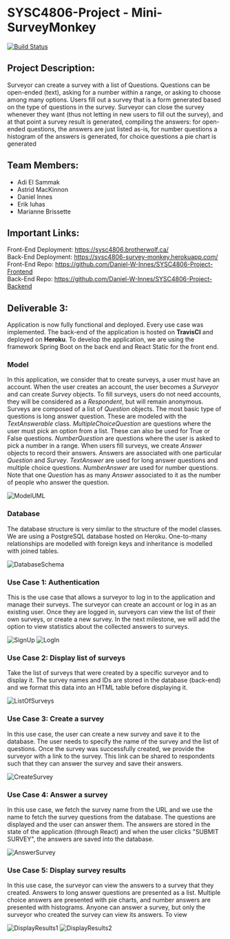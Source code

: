 # SYSC4806-Project - Mini-SurveyMonkey
[![Build Status](https://app.travis-ci.com/Daniel-W-Innes/SYSC4806-Project-Backend.svg?branch=master)](https://app.travis-ci.com/Daniel-W-Innes/SYSC4806-Project-Backend)

## Project Description:
Surveyor can create a survey with a list of Questions. Questions can be open-ended (text), asking for a number within a range, or asking to choose among many options. Users fill out a survey that is a form generated based on the type of questions in the survey. Surveyor can close the survey whenever they want (thus not letting in new users to fill out the survey), and at that point a survey result is generated, compiling the answers: for open-ended questions, the answers are just listed as-is, for number questions a histogram of the answers is generated, for choice questions a pie chart is generated

## Team Members:
- Adi El Sammak
- Astrid MacKinnon
- Daniel Innes
- Erik Iuhas
- Marianne Brissette

## Important Links:
Front-End Deployment: https://sysc4806.brotherwolf.ca/ <br/>
Back-End Deployment: https://sysc4806-survey-monkey.herokuapp.com/ <br/>
Front-End Repo: https://github.com/Daniel-W-Innes/SYSC4806-Project-Frontend <br/>
Back-End Repo: https://github.com/Daniel-W-Innes/SYSC4806-Project-Backend <br/>

## Deliverable 3:
Application is now fully functional and deployed. Every use case was implemented. The back-end of the application is hosted on **TravisCI** and deployed on **Heroku**. To develop the application, we are using the framework Spring Boot on the back end and React Static for the front end.

### Model
In this application, we consider that to create surveys, a user must have an account. When the user creates an account, the user becomes a *Surveyor* and can create *Survey* objects. To fill surveys, users do not need accounts, they will be considered as a *Respondent*, but will remain anonymous. Surveys are composed of a list of *Question* objects. The most basic type of questions is long answer question. These are modeled with the *TextAnswerable* class. *MultipleChoiceQuestion* are questions where the user must pick an option from a list. These can also be used for True or False questions. *NumberQuestion* are questions where the user is asked to pick a number in a range. When users fill surveys, we create *Answer* objects to record their answers. Answers are associated with one particular *Question* and *Survey*. *TextAnswer* are used for long answer questions and multiple choice questions. *NumberAnswer* are used for number questions. Note that one *Question* has as many *Answer* associated to it as the number of people who answer the question.

![ModelUML](/docs/Models.png)

### Database
The database structure is very similar to the structure of the model classes. We are using a PostgreSQL database hosted on Heroku. One-to-many relationships are modelled with foreign keys and inheritance is modelled with joined tables.

![DatabaseSchema](/docs/DatabaseSchema.PNG)


### Use Case 1: Authentication

This is the use case that allows a surveyor to log in to the application and manage their surveys. The surveyor can create an account or log in as an existing user. Once they are logged in, surveyors can view the list of their own surveys, or create a new survey. In the next milestone, we will add the option to view statistics about the collected answers to surveys.

![SignUp](/docs/Authentication1.png)
![LogIn](/docs/Authentication2.png)

### Use Case 2: Display list of surveys

Take the list of surveys that were created by a specific surveyor and to display it. The survey names and IDs are stored in the database (back-end) and we format this data into an HTML table before displaying it.

![ListOfSurveys](/docs/ListOfSurveys.png)

### Use Case 3: Create a survey

In this use case, the user can create a new survey and save it to the database. The user needs to specify the name of the survey and the list of questions. Once the survey was successfully created, we provide the surveyor with a link to the survey. This link can be shared to respondents such that they can answer the survey and save their answers.

![CreateSurvey](/docs/CreateSurvey.png)

### Use Case 4: Answer a survey

In this use case, we fetch the survey name from the URL and we use the name to fetch the survey questions from the database. The questions are displayed and the user can answer them. The answers are stored in the state of the application (through React) and when the user clicks "SUBMIT SURVEY", the answers are saved into the database.

![AnswerSurvey](/docs/AnswerSurvey.png)

### Use Case 5: Display survey results

In this use case, the surveyor can view the answers to a survey that they created. Answers to long answer questions are presented as a list. Multiple choice answers are presented with pie charts, and number answers are presented with histograms. Anyone can answer a survey, but only the surveyor who created the survey can view its answers. To view  

![DisplayResults1](/docs/DisplayResults1.PNG)
![DisplayResults2](/docs/DisplayResults2.PNG)
